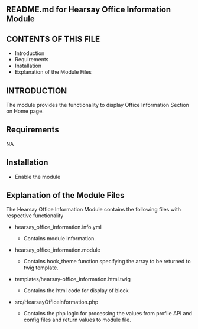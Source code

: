 README.md for Hearsay Office Information Module
-------------------------------------

CONTENTS OF THIS FILE
---------------------
* Introduction
* Requirements
* Installation
* Explanation of the Module Files

INTRODUCTION
------------
The module provides the functionality to display Office Information Section on Home page.

Requirements
------------
NA

Installation
------------
- Enable the module

Explanation of the Module Files
--------------------------------
The Hearsay Office Information Module contains the following files with respective functionality

- hearsay_office_information.info.yml
  - Contains module information.

- hearsay_office_information.module
  - Contains hook_theme function specifying the array to be returned to twig template.
  
- templates/hearsay-office_information.html.twig
  - Contains the html code for display of block

- src/HearsayOfficeInformation.php
  - Contains the php logic for processing the values from profile API and config files and return values to module file.